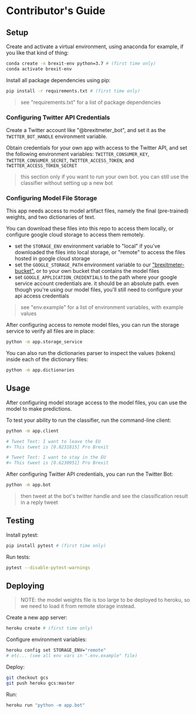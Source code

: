 # Contributor's Guide

## Setup

Create and activate a virtual environment, using anaconda for example, if you like that kind of thing:

```sh
conda create -n brexit-env python=3.7 # (first time only)
conda activate brexit-env
```

Install all package dependencies using pip:

```sh
pip install -r requirements.txt # (first time only)
```

> see "requirements.txt" for a list of package dependencies

### Configuring Twitter API Credentials

Create a Twitter account like "@brexitmeter_bot", and set it as the `TWITTER_BOT_HANDLE` environment variable.

Obtain credentials for your own app with access to the Twitter API, and set the following environment variables: `TWITTER_CONSUMER_KEY`, `TWITTER_CONSUMER_SECRET`, `TWITTER_ACCESS_TOKEN`, and `TWITTER_ACCESS_TOKEN_SECRET`

> this section only if you want to run your own bot. you can still use the classifier without setting up a new bot

### Configuring Model File Storage

This app needs access to model artifact files, namely the final (pre-trained) weights, and two dictionaries of text.

You can download these files into this repo to access them locally, or configure google cloud storage to access them remotely.

 + set the `STORAGE_ENV` environment variable to "local" if you've downloaded the files into local storage, or "remote" to access the files hosted in google cloud storage
 + set the `GOOGLE_STORAGE_PATH` environment variable to our ["brexitmeter-bucket"](https://console.cloud.google.com/storage/browser/brexitmeter-bucket/), or to your own bucket that contains the model files
 + set `GOOGLE_APPLICATION_CREDENTIALS` to the path where your google service account credentials are. it should be an absolute path. even though you're using our model files, you'll still need to configure your api access credentials

> see "env.example" for a list of environment variables, with example values

After configuring access to remote model files, you can run the storage service to verify all files are in place:

```sh
python -m app.storage_service
```

You can also run the dictionaries parser to inspect the values (tokens) inside each of the dictionary files:

```sh
python -m app.dictionaries
```

## Usage

After configuring model storage access to the model files, you can use the model to make predictions.

To test your ability to run the classifier, run the command-line client:

```sh
python -m app.client

# Tweet Text: I want to leave the EU
#> This tweet is [0.8231815] Pro Brexit

# Tweet Text: I want to stay in the EU
#> This tweet is [0.6230951] Pro Brexit
```

After configuring Twitter API credentials, you can run the Twitter Bot:

```sh
python -m app.bot
```

> then tweet at the bot's twitter handle and see the classification result in a reply tweet

## Testing

Install pytest:

```sh
pip install pytest # (first time only)
```

Run tests:

```sh
pytest --disable-pytest-warnings
```

## Deploying

> NOTE: the model weights file is too large to be deployed to heroku, so we need to load it from remote storage instead.

Create a new app server:

```sh
heroku create # (first time only)
```

Configure environment variables:

```sh
heroku config set STORAGE_ENV="remote"
# etc... (see all env vars in ".env.example" file)
```

Deploy:

```sh
git checkout gcs
git push heroku gcs:master
```

Run:

```sh
heroku run "python -m app.bot"
```

